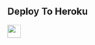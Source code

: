


## Deploy To Heroku

<a href="https://heroku.com/deploy?template=https://github.com/govindelectrical/VR-Bro">
     <img height="30px" src="https://img.shields.io/badge/Deploy%20To%20Heroku-blueviolet?style=for-the-badge&logo=heroku">
  </a>

